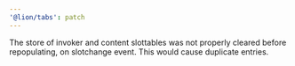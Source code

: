 ```yaml
---
'@lion/tabs': patch
---
```


The store of invoker and content slottables was not properly cleared before repopulating, on slotchange event. This would cause duplicate entries.
